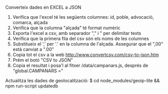 Converteix dades en EXCEL a JSON
1. Verifica que l'excel té les següents columnes: id, poble, advocació, comarca, alçada
1. Verifica que la columna "alçada" té format numèric
1. Exporta l'excel a csv, amb separador "," i " per delimitar texts
1. Verifica que la primera fila del csv són els noms de les columnes
1. Substitueix el ',' per '.' en la columna de l'alçada. Assegurar que el ",00" està canviat a ".00"
1. Copia tot el csv a la web http://www.convertcsv.com/csv-to-json.htm
1. Prém el botó "CSV to JSON"
1. Copia el resultat i posa'l al fitxer /data/campanars.js, després de "global.CAMPANARS ="

Actualitza les dades de geolocalització:
$ cd node_modules/geoip-lite && npm run-script updatedb

